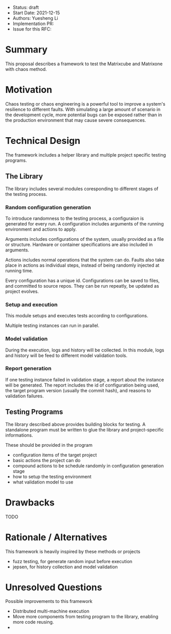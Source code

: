 - Status: draft
- Start Date: 2021-12-15
- Authors: Yuesheng Li
- Implementation PR:
- Issue for this RFC:

# Summary
This proposal describes a framework to test the Matrixcube and Matrixone with chaos method.

# Motivation
Chaos testing or chaos engineering is a powerful tool to improve a system's resilience to different faults.
With simulating a large amount of scenario in the development cycle, more potential bugs can be exposed rather than in the production environment that may cause severe consequences.

# Technical Design

The framework includes a helper library and multiple project specific testing programs.

## The Library

The library includes several modules coresponding to different stages of the testing process.

### Random configuration generation

To introduce randomness to the testing process, a configuraion is generated for every run.
A configuration includes arguments of the running environment and actions to apply.

Arguments includes configurations of the system, usually provided as a file or structure.
Hardware or container specifications are also included in arguments. 

Actions includes normal operations that the system can do. 
Faults also take place in actions as individual steps, instead of being randomly injected at running time.

Every configuration has a unique id.
Configurations can be saved to files, and committed to source repos. 
They can be run repeatly, be updated as project evolves. 

### Setup and execution

This module setups and executes tests according to configurations.

Multiple testing instances can run in parallel.

### Model validation

During the execution, logs and history will be collected.
In this module, logs and history will be feed to different model validation tools.

### Report generation

If one testing instance failed in validation stage, a report about the instance will be generated.
The report includes the id of configuration being used, the target program version (usually the commit hash), and reasons to validation failures.

## Testing Programs

The library described above provides building blocks for testing.
A standalone program must be written to glue the library and project-specific informations.

These should be provided in the program
* configuration items of the target project
* basic actions the project can do
* compound actions to be schedule randomly in configuration generation stage
* how to setup the testing environment
* what validation model to use

# Drawbacks

TODO

# Rationale / Alternatives

This framework is heavily inspired by these methods or projects

* fuzz testing, for generate random input before execution
* jepsen, for history collection and model validation

# Unresolved Questions

Possible improvements to this framework

* Distributed multi-machine execution
* Move more components from testing program to the library, enabling more code reusing.
* 
